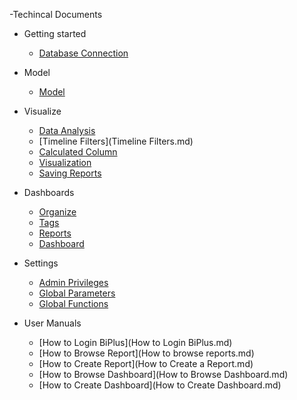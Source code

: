 -Techincal Documents
- Getting started
  - [Database Connection](DatabaseConnection.md)
  
- Model
  - [Model](model01.md)
  
- Visualize
  - [Data Analysis](DataRun.md) 
  - [Timeline Filters](Timeline Filters.md)
  - [Calculated Column](CalculatedColumn.md)
  - [Visualization](Visualization.md)
  - [Saving Reports](SavingReports.md)

- Dashboards
  - [Organize](Organize.md)
  - [Tags](Tags.md)
  - [Reports](SReports.md)  
  - [Dashboard](Dashboard.md)
  

- Settings
  - [Admin Privileges](AdminPrivileges.md)
  - [Global Parameters](GlobalParameters.md)  
  - [Global Functions](GlobalFunctions.md)
  
 - User Manuals
   - [How to Login BiPlus](How to Login BiPlus.md)
   - [How to Browse Report](How to browse reports.md)
   - [How to Create Report](How to Create a Report.md)
   - [How to Browse Dashboard](How to Browse Dashboard.md)
   - [How to Create Dashboard](How to Create Dashboard.md)
